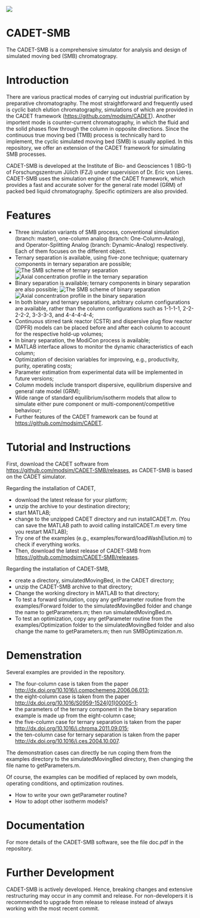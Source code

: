 ![](https://github.com/modsim/CADET/blob/master/doc/logo/CADET-GitHub.png)

# CADET-SMB

The CADET-SMB is a comprehensive simulator for analysis and design of simulated moving bed (SMB) chromatograpy. 

# Introduction

There are various practical modes of carrying out industrial purification by preparative chromatography. The most straightforward and frequently used is cyclic batch elution chromatography, simulations of which are provided in the CADET framework (https://github.com/modsim/CADET). Another importent mode is counter-current chromatography, in which the fluid and the solid phases flow through the column in opposite directions. Since the continuous true moving bed (TMB) process is technically hard to implement, the cyclic simulated moving bed (SMB) is usually applied. In this repository, we offer an extension of the CADET framework for simulating SMB processes.

CADET-SMB is developed at the Institute of Bio- and Geosciences 1 (IBG-1) of Forschungszentrum Jülich (FZJ) under supervision of Dr. Eric von Lieres. CADET-SMB uses the simulation engine of the CADET framework, which provides a fast and accurate solver for the general rate model (GRM) of packed bed liquid chromatography. Specific optimizers are also provided.

# Features

* Three simulation variants of SMB process, conventional simulation (branch: master), one-column analog (branch: One-Column-Analog), and Operator-Splitting Analog (branch: Dynamic-Analog) respectively. Each of them focuses on the different object.
* Ternary separation is available, using five-zone technique; quaternary components in ternary separation are possible;
![The SMB scheme of ternary separation](https://github.com/modsim/CADET-SMB/blob/master/doc/scheme_ternary.JPG)
![Axial concentration profile in the ternary separation](https://github.com/modsim/CADET-SMB/blob/master/doc/profile_ternary.JPG)
* Binary separation is available; ternary components in binary separation are also possible;
![The SMB scheme of binary separation](https://github.com/modsim/CADET-SMB/blob/master/doc/scheme_binary.JPG)
![Axial concentration profile in the binary separation](https://github.com/modsim/CADET-SMB/blob/master/doc/profile_binary.JPG)
* In both binary and ternary separations, arbitrary column configurations are available, rather than the column configurations such as 1-1-1-1, 2-2-2-2-2, 3-3-3-3, and 4-4-4-4-4;
* Continuous stirred tank reactor (CSTR) and dispersive plug flow reactor (DPFR) models can be placed before and after each column to account for the respective hold-up volumes;
* In binary separation, the ModiCon process is available;
* MATLAB interface allows to monitor the dynamic characteristics of each column;
* Optimization of decision variables for improving, e.g., productivity, purity, operating costs;
* Parameter estimation from experimental data will be implemented in future versions;
* Column models include transport dispersive, equilibrium dispersive and general rate model (GRM);
* Wide range of standard equilibrium/isotherm models that allow to simulate either pure component or multi-component/competitive behaviour;
* Further features of the CADET framework can be found at https://github.com/modsim/CADET.

# Tutorial and Instructions

First, download the CADET software from https://github.com/modsim/CADET-SMB/releases, as CADET-SMB is based on the CADET simulator.

Regarding the installation of CADET,

* download the latest release for your platform;
* unzip the archive to your destination directory;
* start MATLAB;
* change to the unzipped CADET directory and run installCADET.m. (You can save the MATLAB path to avoid calling installCADET.m every time you restart MATLAB);
* Try one of the examples (e.g., examples/forward/loadWashElution.m) to check if everything works.
* Then, download the latest release of CADET-SMB from https://github.com/modsim/CADET-SMB/releases.

Regarding the installation of CADET-SMB,

* create a directory, simulatedMovingBed, in the CADET directory;
* unzip the CADET-SMB archive to that directory;
* Change the working directory in MATLAB to that directory; 
* To test a forward simulation, copy any getParameter routine from the examples/Forward folder to the simulatedMovingBed folder and change the name to getParameters.m; then run simulatedMovingBed.m.
* To test an optimization, copy any getParameter routine from the examples/Optimization folder to the simulatedMovingBed folder and also change the name to getParameters.m; then run SMBOptimization.m.

# Demenstration 

Several examples are provided in the repository. 

* The four-column case is taken from the paper http://dx.doi.org/10.1016/j.compchemeng.2006.06.013;
* the eight-column case is taken from the paper http://dx.doi.org/10.1016/S0959-1524(01)00005-1; 
* the parameters of the ternary component in the binary separation example is made up from the eight-column case;
* the five-column case for ternary separation is taken from the paper http://dx.doi.org/10.1016/j.chroma.2011.09.015; 
* the ten-column case for ternary separation is taken from the paper http://dx.doi.org/10.1016/j.ces.2004.10.007.

The demonstration cases can directly be run coping them from the examples directory to the simulatedMovingBed directory, then changing the file name to getParameters.m. 

Of course, the examples can be modified of replaced by own models, operating conditions, and optimization routines. 

* How to write your own getParameter routine?
* How to adopt other isotherm models?

# Documentation 

For more details of the CADET-SMB software, see the file doc.pdf in the repository.

# Further Development 

CADET-SMB is actively developed. Hence, breaking changes and extensive restructuring may occur in any commit and release. For non-developers it is recommended to upgrade from release to release instead of always working with the most recent commit.
